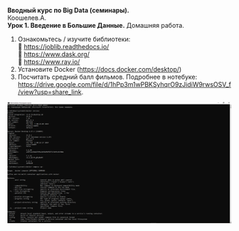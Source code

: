 **Вводный курс по Big Data (семинары).**  
Коошелев.А.  
**Урок 1. Введение в Большие Данные.** 
Домашняя работа.  
1) Ознакомьтесь / изучите библиотеки:  
📌 https://joblib.readthedocs.io/  
📌 https://www.dask.org/  
📌 https://www.ray.io/  
2) Установите Docker (https://docs.docker.com/desktop/)  
3) Посчитать средний балл фильмов. Подробнее в нотебуке: 
 https://drive.google.com/file/d/1hPp3m1wPBKSyhqrO9zJidiW9rwsOSV_f/view?usp=share_link.    

![Docker.png](Docker.png)